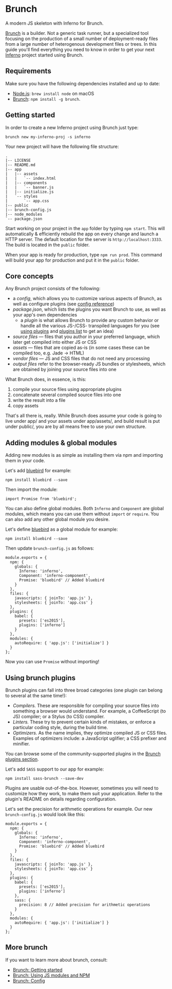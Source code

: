 # Brunch

A modern JS skeleton with Inferno for Brunch.

[Brunch](http://brunch.io/) is a builder. Not a generic task runner, but a specialized tool focusing on the production of a small number of deployment-ready files from a large number of heterogenous development files or trees.
In this guide you'll find everything you need to know in order to get your next [Inferno](http://infernojs.org) project started using Brunch.

## Requirements

Make sure you have the following dependencies installed and up to date:
* [Node.js](http://nodejs.org): `brew install node` on macOS
* [Brunch](http://brunch.io): `npm install -g brunch`.

## Getting started

In order to create a new Inferno project using Brunch just type:
```
brunch new my-inferno-proj -s inferno
```

Your new project will have the following file structure:
```
.
|-- LICENSE
|-- README.md
|-- app
|   |-- assets
|   |   `-- index.html
|   |-- components
|   |   `-- banner.js
|   |-- initialize.js
|   `-- styles
|       `-- app.css
|-- public
|-- brunch-config.js
|-- node_modules
`-- package.json
```

Start working on your project in the `app` folder by typing `npm start`. This will automatically & efficiently rebuild the app on every change and launch a HTTP server. The default location for the server is `http://localhost:3333`. The build is located in the `public` folder.

When your app is ready for production, type `npm run prod`. This command will build your app for production and put it in the `public` folder.

## Core concepts

Any Brunch project consists of the following:

* a *config*, which allows you to customize various aspects of Brunch, as well as configure plugins (see [config reference](http://brunch.io/docs/config))
* *package.json*, which lists the plugins you want Brunch to use, as well as your app's own dependencies
  * a *plugin* is what allows Brunch to provide any custom behavior or handle all the various JS-/CSS- transpiled languages for you (see [using plugins](http://brunch.io/docs/using-plugins) and [plugins list](http://brunch.io/plugins) to get an idea)
* *source files* — files that you author in your preferred language, which later get compiled into either JS or CSS
* *assets* — files that are copied as-is (in some cases these can be compiled too, e.g. Jade → HTML)
* *vendor files* — JS and CSS files that do not need any processing
* *output files* refer to the browser-ready JS bundles or stylesheets, which are obtained by joining your source files into one

What Brunch does, in essence, is this:

1. compile your source files using appropriate plugins
2. concatenate several compiled source files into one
3. write the result into a file
4. copy assets

That's all there is, really. While Brunch does assume your code is going to live under app/ and your assets under app/assets/, and build result is put under public/, you are by all means free to use your own structure.

## Adding modules & global modules

Adding new modules is as simple as installing them via npm and importing them in your code.

Let's add [bluebird](http://bluebirdjs.com/docs/getting-started.html) for example:
```
npm install bluebird --save
```

Then import the module:

```
import Promise from 'bluebird';
```

You can also define global modules. Both `Inferno` and `Component` are global modules, which means you can use them without `import` or `require`.
You can also add any other global module you desire.

Let's define [bluebird](http://bluebirdjs.com/docs/getting-started.html) as a global module for example:

```
npm install bluebird --save
```

Then update `brunch-config.js` as follows:

```
module.exports = {
  npm: {
    globals: {
      Inferno: 'inferno',
      Component: 'inferno-component',
      Promise: 'bluebird' // Added bluebird
    }
  },
  files: {
    javascripts: { joinTo: 'app.js' },
    stylesheets: { joinTo: 'app.css' }
  },
  plugins: {
    babel: {
      presets: ['es2015'],
      plugins: ['inferno']
    }
  },
  modules: {
    autoRequire: { 'app.js': ['initialize'] }
  }
};
```

Now you can use `Promise` without importing!

## Using brunch plugins

Brunch plugins can fall into three broad categories (one plugin can belong to several at the same time!):

* *Compilers.* These are responsible for compiling your source files into something a browser would understand. For example, a CoffeeScript (to JS) compiler; or a Stylus (to CSS) compiler.
* *Linters.* These try to prevent certain kinds of mistakes, or enforce a particular coding style, during the build time.
* *Optimizers.* As the name implies, they optimize compiled JS or CSS files. Examples of optimizers include: a JavaScript uglifier; a CSS prefixer and minifier.

You can browse some of the community-supported plugins in the [Brunch plugins section](http://brunch.io/plugins).

Let's add `SASS` support to our app for example:

```
npm install sass-brunch --save-dev
```

Plugins are usable out-of-the-box. However, sometimes you will need to customize how they work, to make them suit your application. Refer to the plugin's README on details regarding configuration.

Let's set the precision for arithmetic operations for example. Our new `brunch-config.js` would look like this:

```
module.exports = {
  npm: {
    globals: {
      Inferno: 'inferno',
      Component: 'inferno-component',
      Promise: 'bluebird' // Added bluebird
    }
  },
  files: {
    javascripts: { joinTo: 'app.js' },
    stylesheets: { joinTo: 'app.css' }
  },
  plugins: {
    babel: {
      presets: ['es2015'],
      plugins: ['inferno']
    },
    sass: {
      precision: 8 // Added precision for arithmetic operations
    }
  },
  modules: {
    autoRequire: { 'app.js': ['initialize'] }
  }
};
```

## More brunch

If you want to learn more about brunch, consult:

* [Brunch: Getting started](http://brunch.io/docs/getting-started)
* [Brunch: Using JS modules and NPM](http://brunch.io/docs/using-modules)
* [Brunch: Config](http://brunch.io/docs/config)

